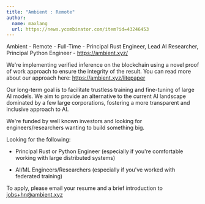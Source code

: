 ```yaml
---
title: "Ambient : Remote"
author:
  name: maxlang
  url: https://news.ycombinator.com/item?id=43246453
---
```

Ambient - Remote - Full-Time - Principal Rust Engineer, Lead AI Researcher, Principal Python Engineer - <a href="https:&#x2F;&#x2F;ambient.xyz&#x2F;" rel="nofollow">https:&#x2F;&#x2F;ambient.xyz&#x2F;</a>

We&#x27;re implementing verified inference on the blockchain using a novel proof of work approach to ensure the integrity of the result. You can read more about our approach here: <a href="https:&#x2F;&#x2F;ambient.xyz&#x2F;litepaper" rel="nofollow">https:&#x2F;&#x2F;ambient.xyz&#x2F;litepaper</a>

Our long-term goal is to facilitate trustless training and fine-tuning of large AI models. We aim to provide an alternative to the current AI landscape dominated by a few large corporations, fostering a more transparent and inclusive approach to AI.

We&#x27;re funded by well known investors and looking for engineers&#x2F;researchers wanting to build something big.

Looking for the following:

- Principal Rust or Python Engineer (especially if you&#x27;re comfortable working with large distributed systems)

- AI&#x2F;ML Engineers&#x2F;Researchers (especially if you&#x27;ve worked with federated training)

To apply, please email your resume and a brief introduction to jobs+hn@ambient.xyz
<JobApplication />
